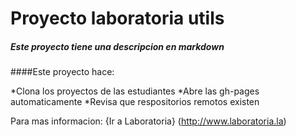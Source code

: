 
# Proyecto laboratoria utils 

##### Este proyecto tiene una descripcion en **markdown**

####Este proyecto hace:

*Clona los proyectos de las estudiantes
*Abre las gh-pages automaticamente
*Revisa que respositorios remotos existen

Para mas informacion: {Ir a Laboratoria} (http://www.laboratoria.la)